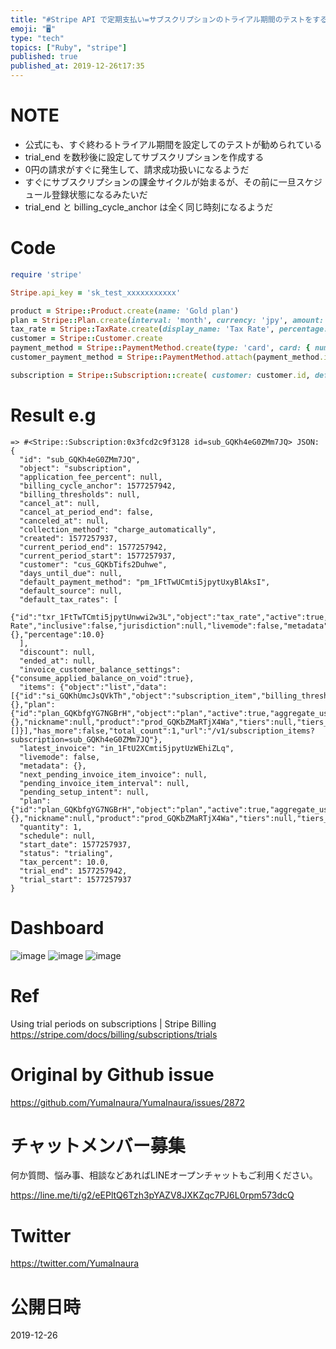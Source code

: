 ```yaml
---
title: "#Stripe API で定期支払い=サブスクリプションのトライアル期間のテストをする  ( #Ruby )"
emoji: "🖥"
type: "tech"
topics: ["Ruby", "stripe"]
published: true
published_at: 2019-12-26t17:35
---
```


# NOTE

- 公式にも、すぐ終わるトライアル期間を設定してのテストが勧められている
- trial_end を数秒後に設定してサブスクリプションを作成する
- 0円の請求がすぐに発生して、請求成功扱いになるようだ
- すぐにサブスクリプションの課金サイクルが始まるが、その前に一旦スケジュール登録状態になるみたいだ
- trial_end と billing_cycle_anchor は全く同じ時刻になるようだ

# Code

```rb
require 'stripe'

Stripe.api_key = 'sk_test_xxxxxxxxxxx'

product = Stripe::Product.create(name: 'Gold plan')
plan = Stripe::Plan.create(interval: 'month', currency: 'jpy', amount: 1000, product: product.id)
tax_rate = Stripe::TaxRate.create(display_name: 'Tax Rate', percentage: 10.0, inclusive: false)
customer = Stripe::Customer.create
payment_method = Stripe::PaymentMethod.create(type: 'card', card: { number: '4242424242424242', exp_year: 2030, exp_month: 01})
customer_payment_method = Stripe::PaymentMethod.attach(payment_method.id, customer: customer.id)

subscription = Stripe::Subscription::create( customer: customer.id, default_payment_method: customer_payment_method.id, items: [{ plan: plan.id }], default_tax_rates: [tax_rate], trial_end: (Time.now.to_i + 5) )

```

# Result e.g

```
=> #<Stripe::Subscription:0x3fcd2c9f3128 id=sub_GQKh4eG0ZMm7JQ> JSON: {
  "id": "sub_GQKh4eG0ZMm7JQ",
  "object": "subscription",
  "application_fee_percent": null,
  "billing_cycle_anchor": 1577257942,
  "billing_thresholds": null,
  "cancel_at": null,
  "cancel_at_period_end": false,
  "canceled_at": null,
  "collection_method": "charge_automatically",
  "created": 1577257937,
  "current_period_end": 1577257942,
  "current_period_start": 1577257937,
  "customer": "cus_GQKbTifs2Duhwe",
  "days_until_due": null,
  "default_payment_method": "pm_1FtTwUCmti5jpytUxyBlAksI",
  "default_source": null,
  "default_tax_rates": [
    {"id":"txr_1FtTwTCmti5jpytUnwwi2w3L","object":"tax_rate","active":true,"created":1577257561,"description":null,"display_name":"Tax Rate","inclusive":false,"jurisdiction":null,"livemode":false,"metadata":{},"percentage":10.0}
  ],
  "discount": null,
  "ended_at": null,
  "invoice_customer_balance_settings": {"consume_applied_balance_on_void":true},
  "items": {"object":"list","data":[{"id":"si_GQKhUmcJsQVkTh","object":"subscription_item","billing_thresholds":null,"created":1577257937,"metadata":{},"plan":{"id":"plan_GQKbfgYG7NGBrH","object":"plan","active":true,"aggregate_usage":null,"amount":1000,"amount_decimal":"1000","billing_scheme":"per_unit","created":1577257561,"currency":"jpy","interval":"month","interval_count":1,"livemode":false,"metadata":{},"nickname":null,"product":"prod_GQKbZMaRTjX4Wa","tiers":null,"tiers_mode":null,"transform_usage":null,"trial_period_days":null,"usage_type":"licensed"},"quantity":1,"subscription":"sub_GQKh4eG0ZMm7JQ","tax_rates":[]}],"has_more":false,"total_count":1,"url":"/v1/subscription_items?subscription=sub_GQKh4eG0ZMm7JQ"},
  "latest_invoice": "in_1FtU2XCmti5jpytUzWEhiZLq",
  "livemode": false,
  "metadata": {},
  "next_pending_invoice_item_invoice": null,
  "pending_invoice_item_interval": null,
  "pending_setup_intent": null,
  "plan": {"id":"plan_GQKbfgYG7NGBrH","object":"plan","active":true,"aggregate_usage":null,"amount":1000,"amount_decimal":"1000","billing_scheme":"per_unit","created":1577257561,"currency":"jpy","interval":"month","interval_count":1,"livemode":false,"metadata":{},"nickname":null,"product":"prod_GQKbZMaRTjX4Wa","tiers":null,"tiers_mode":null,"transform_usage":null,"trial_period_days":null,"usage_type":"licensed"},
  "quantity": 1,
  "schedule": null,
  "start_date": 1577257937,
  "status": "trialing",
  "tax_percent": 10.0,
  "trial_end": 1577257942,
  "trial_start": 1577257937
}
```

# Dashboard

![image](https://user-images.githubusercontent.com/13635059/71436625-a3033a80-2731-11ea-9267-7fb39c035ea6.png)
![image](https://user-images.githubusercontent.com/13635059/71436627-a39bd100-2731-11ea-8b03-692dd17d656f.png)
![image](https://user-images.githubusercontent.com/13635059/71436629-a4346780-2731-11ea-957f-d27b2343642b.png)

# Ref

Using trial periods on subscriptions | Stripe Billing
https://stripe.com/docs/billing/subscriptions/trials

# Original by Github issue

https://github.com/YumaInaura/YumaInaura/issues/2872








<!-- Update From Qiita API -->

# チャットメンバー募集


何か質問、悩み事、相談などあればLINEオープンチャットもご利用ください。

https://line.me/ti/g2/eEPltQ6Tzh3pYAZV8JXKZqc7PJ6L0rpm573dcQ





# Twitter


https://twitter.com/YumaInaura


<!-- Update From Qiita API -->



# 公開日時

2019-12-26
